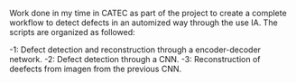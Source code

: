 Work done in my time in CATEC as part of the project to create a complete workflow to detect defects in an automized way through the use IA. The scripts are organized as followed:

-1: Defect detection and reconstruction through a encoder-decoder network.
-2: Defect detection through a CNN.
-3: Reconstruction of deefects from imagen from the previous CNN.
